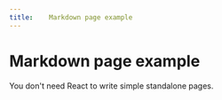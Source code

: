 ```yaml
---
title:    Markdown page example
---
```


# Markdown page example

You don't need React to write simple standalone pages.
